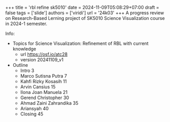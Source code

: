 +++
title = 'rbl refine sk5010'
date = 2024-11-09T05:08:29+07:00
draft = false
tags = ['slide']
authors = ['viridi']
url = '24k03'
+++
A progress review on Research-Based Lerning project of SK5010 Science Visualization course in 2024-1 semester.

<!--more-->

Info:

+ Topics for Science Visualization: Refinement of RBL with current knowledge
  - url https://osf.io/atc28
  - version 20241109_v1
+ Outline
  - Intro 3
  - Marco Sutisna Putra 7
  - Kahfi Rizky Kosasih 11
  - Arvin Cansius 15
  - Ilona Joan Manuela 21
  - Gerend Christopher 30
  - Ahmad Zaini Zahrandika 35
  - Ariansyah 40
  - Closing 45
